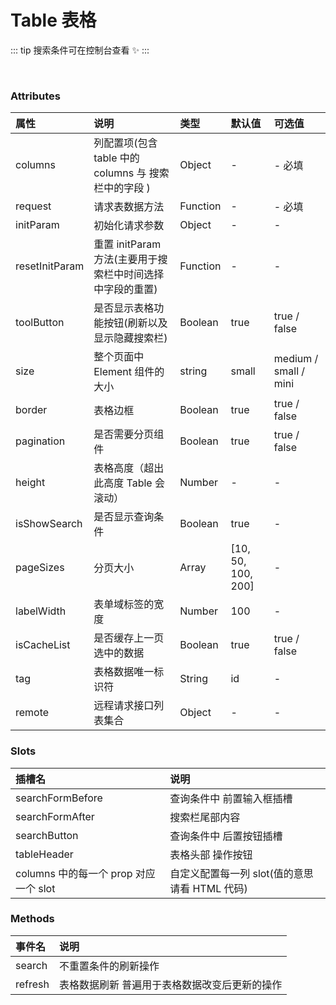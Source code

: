 # Table 表格

::: tip
搜索条件可在控制台查看 ✨
:::

<script>
import tableTemplate from './table-template.js';
export default {
  name: 'Table',
  data() {
    return {
      size:"small",
      // 如果表格需要初始化请求参数,直接定义传给 ProTable(之后每次请求都会自动带上该参数，此参数更改之后也会一直带上)
      initParam: {},
      columns: tableTemplate.columns,
      remoteList: tableTemplate.remote,
      template:tableTemplate.template
    }
  },
  methods: {
    getUserList() {
      return new Promise((resolve) => {
        setTimeout(() => {
          resolve({
            rows: [
              {
                id: '1',
                username: '侯秀英',
                gender: 1,
                age: 30,
                idCard: '05763240829223234475',
                
                createTime: '1983-10-30 20:07:53',
                status: 1,
                avatar: 'http://dummyimage.com/100x100/79f2b8&text=梁刚'
              },
              {
                id: '2',
                username: '黄博文',
                gender: 2,
                age: 22,
                idCard: '05763240829223234475',
                
                createTime: '1983-10-30 20:07:53',
                status: 2,
                avatar: 'http://dummyimage.com/100x100/79f2b8&text=梁刚'
              },
              {
                id: '3',
                username: '黄博文',
                gender: 2,
                age: 22,
                idCard: '05763240829223234475',
                
                createTime: '1983-10-30 20:07:53',
                status: 2,
                avatar: 'http://dummyimage.com/100x100/79f2b8&text=梁刚'
              },
              {
                id: '4',
                username: '黄博文',
                gender: 2,
                age: 22,
                idCard: '05763240829223234475',
                
                createTime: '1983-10-30 20:07:53',
                status: 2,
                avatar: 'http://dummyimage.com/100x100/79f2b8&text=梁刚'
              },
              {
                id: '5',
                username: '黄博文',
                gender: 2,
                age: 22,
                idCard: '05763240829223234475',
                
                createTime: '1983-10-30 20:07:53',
                status: 2,
                avatar: 'http://dummyimage.com/100x100/79f2b8&text=梁刚'
              },
              {
                id: '6',
                username: '黄博文',
                gender: 2,
                age: 22,
                idCard: '05763240829223234475',
                
                createTime: '1983-10-30 20:07:53',
                status: 2,
                avatar: 'http://dummyimage.com/100x100/79f2b8&text=梁刚'
              },
            ],
            pageNum: 1,
            pageSize: 5,
            total: 6
          })
        }, 300)
      })
    },
    resetInitParam(){
      this.initParam = {}
    },
    batchDelete(rows) {
      console.log('需要删除的对象id：', rows)
    },
    deleteAccount(row) {
      console.log('查看的对象：', row)
    }
  }
}
</script>

<style lang="scss" scope>
.aw-table {
  table {
    margin: 0;
  }
}
</style>
<br/>

<demo name="基础用法" info="基础的标签用法。" :code='template'>
  <template v-slot:container>
    <aw-table
      :columns="columns"
      :height="600"
      :request="getUserList"
      :initParam="initParam"
      :resetInitParam="resetInitParam"
      :pageSizes="[5,10, 50, 100, 200]"
      :size="size"
      :border="false"
      tag="id"
      :remote="remoteList"
      ref="ProTable"
  >
    <template slot="searchFormAfter">
      <el-form-item label="结算时间:">
         <el-date-picker
            v-model="initParam.createTime"
            value-format="yyyy-MM-dd"
            type="daterange"
            range-separator="至"
            start-placeholder="开始日期"
            end-placeholder="结束日期"
            :size="size"
          >
          </el-date-picker>
      </el-form-item>
    </template>
    <template slot="tableHeader" slot-scope="scope">
      <el-button type="primary" icon="el-icon-circle-plus-outline" :size="size">新增用户</el-button>
      <el-button type="primary" icon="el-icon-upload2" plain :size="size">批量添加用户</el-button>
      <el-button type="primary" icon="el-icon-download" plain :size="size">导出用户数据</el-button>
      <el-button
        type="danger"
        icon="el-icon-delete"
        plain
        :size="size"
        :disabled="!scope.isSelected"
        @click="batchDelete(scope)"
      >
        批量删除用户
      </el-button>
    </template>
    <template slot="gender" slot-scope="scope">
      <div>{{ scope.row.gender == '1' ? '男' : '女' }}</div>
    </template>
    <template slot="status" slot-scope="scope">
      <div>{{ scope.row.status ? '开启' : '关闭' }}</div>
    </template>
    <!-- 表格操作 -->
    <template #operation="scope">
      <el-button type="text" @click="deleteAccount(scope.row)">查看</el-button>
      <el-button type="text" @click="deleteAccount(scope.row)">删除</el-button>
    </template>
  </aw-table>
  </template>
</demo>

### Attributes

| 属性           | 说明                                                      | 类型     | 默认值             | 可选值                |
| :------------- | :-------------------------------------------------------- | :------- | :----------------- | :-------------------- |
| columns        | 列配置项(包含 table 中的 columns 与 搜索栏中的字段 )      | Object   | -                  | - 必填                |
| request        | 请求表数据方法                                            | Function | -                  | - 必填                |
| initParam      | 初始化请求参数                                            | Object   | -                  | -                     |
| resetInitParam | 重置 initParam 方法(主要用于搜索栏中时间选择中字段的重置) | Function | -                  | -                     |
| toolButton     | 是否显示表格功能按钮(刷新以及显示隐藏搜索栏)              | Boolean  | true               | true / false          |
| size           | 整个页面中 Element 组件的大小                             | string   | small              | medium / small / mini |
| border         | 表格边框                                                  | Boolean  | true               | true / false          |
| pagination     | 是否需要分页组件                                          | Boolean  | true               | true / false          |
| height         | 表格高度（超出此高度 Table 会滚动）                       | Number   | -                  | -                     |
| isShowSearch   | 是否显示查询条件                                          | Boolean  | true               | -                     |
| pageSizes      | 分页大小                                                  | Array    | [10, 50, 100, 200] | -                     |
| labelWidth     | 表单域标签的宽度                                          | Number   | 100                | -                     |
| isCacheList    | 是否缓存上一页选中的数据                                  | Boolean  | true               | true / false        |
| tag            | 表格数据唯一标识符                                        | String   | id                 | -                     |
| remote         | 远程请求接口列表集合                                      | Object   | -                  | -                     |

### Slots

| 插槽名                                  | 说明                                           |
| :------------------------------------ | :--------------------------------------------- |
| searchFormBefore                      | 查询条件中 前置输入框插槽                      |
| searchFormAfter                       | 搜索栏尾部内容                                 |
| searchButton                          | 查询条件中 后置按钮插槽                        |
| tableHeader                           | 表格头部 操作按钮                              |
| columns 中的每一个 prop 对应一个 slot | 自定义配置每一列 slot(值的意思 请看 HTML 代码) |


### Methods
| 事件名                                  | 说明                                           |
| :------------------------------------ | :--------------------------------------------- |
| search                      | 不重置条件的刷新操作                     |
| refresh                       | 表格数据刷新 普遍用于表格数据改变后更新的操作                                 |
